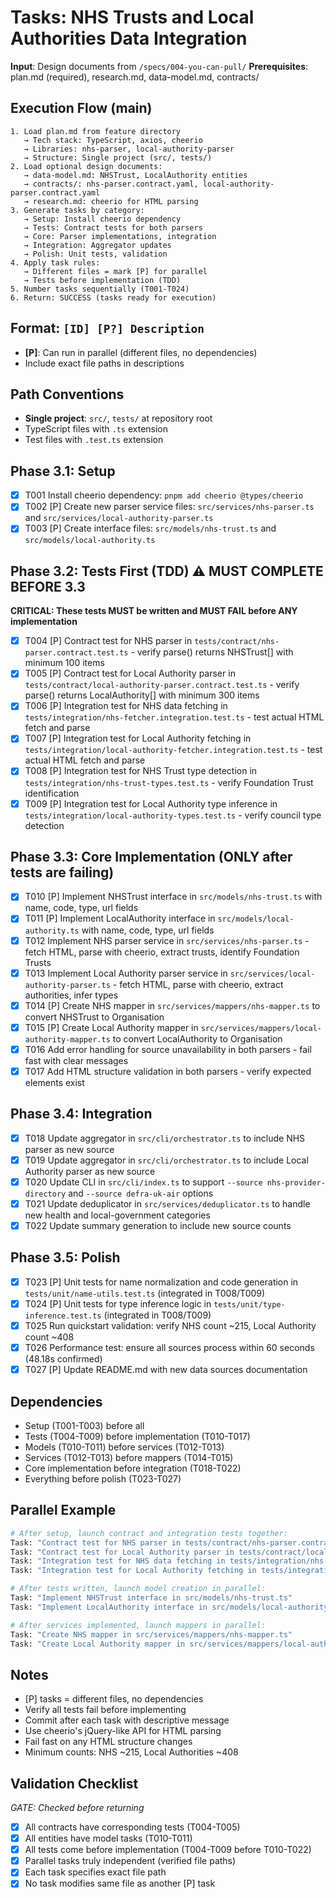 # Tasks: NHS Trusts and Local Authorities Data Integration

**Input**: Design documents from `/specs/004-you-can-pull/`
**Prerequisites**: plan.md (required), research.md, data-model.md, contracts/

## Execution Flow (main)
```
1. Load plan.md from feature directory
   → Tech stack: TypeScript, axios, cheerio
   → Libraries: nhs-parser, local-authority-parser
   → Structure: Single project (src/, tests/)
2. Load optional design documents:
   → data-model.md: NHSTrust, LocalAuthority entities
   → contracts/: nhs-parser.contract.yaml, local-authority-parser.contract.yaml
   → research.md: cheerio for HTML parsing
3. Generate tasks by category:
   → Setup: Install cheerio dependency
   → Tests: Contract tests for both parsers
   → Core: Parser implementations, integration
   → Integration: Aggregator updates
   → Polish: Unit tests, validation
4. Apply task rules:
   → Different files = mark [P] for parallel
   → Tests before implementation (TDD)
5. Number tasks sequentially (T001-T024)
6. Return: SUCCESS (tasks ready for execution)
```

## Format: `[ID] [P?] Description`
- **[P]**: Can run in parallel (different files, no dependencies)
- Include exact file paths in descriptions

## Path Conventions
- **Single project**: `src/`, `tests/` at repository root
- TypeScript files with `.ts` extension
- Test files with `.test.ts` extension

## Phase 3.1: Setup
- [x] T001 Install cheerio dependency: `pnpm add cheerio @types/cheerio`
- [x] T002 [P] Create new parser service files: `src/services/nhs-parser.ts` and `src/services/local-authority-parser.ts`
- [x] T003 [P] Create interface files: `src/models/nhs-trust.ts` and `src/models/local-authority.ts`

## Phase 3.2: Tests First (TDD) ⚠️ MUST COMPLETE BEFORE 3.3
**CRITICAL: These tests MUST be written and MUST FAIL before ANY implementation**
- [x] T004 [P] Contract test for NHS parser in `tests/contract/nhs-parser.contract.test.ts` - verify parse() returns NHSTrust[] with minimum 100 items
- [x] T005 [P] Contract test for Local Authority parser in `tests/contract/local-authority-parser.contract.test.ts` - verify parse() returns LocalAuthority[] with minimum 300 items
- [x] T006 [P] Integration test for NHS data fetching in `tests/integration/nhs-fetcher.integration.test.ts` - test actual HTML fetch and parse
- [x] T007 [P] Integration test for Local Authority fetching in `tests/integration/local-authority-fetcher.integration.test.ts` - test actual HTML fetch and parse
- [x] T008 [P] Integration test for NHS Trust type detection in `tests/integration/nhs-trust-types.test.ts` - verify Foundation Trust identification
- [x] T009 [P] Integration test for Local Authority type inference in `tests/integration/local-authority-types.test.ts` - verify council type detection

## Phase 3.3: Core Implementation (ONLY after tests are failing)
- [x] T010 [P] Implement NHSTrust interface in `src/models/nhs-trust.ts` with name, code, type, url fields
- [x] T011 [P] Implement LocalAuthority interface in `src/models/local-authority.ts` with name, code, type, url fields
- [x] T012 Implement NHS parser service in `src/services/nhs-parser.ts` - fetch HTML, parse with cheerio, extract trusts, identify Foundation Trusts
- [x] T013 Implement Local Authority parser service in `src/services/local-authority-parser.ts` - fetch HTML, parse with cheerio, extract authorities, infer types
- [x] T014 [P] Create NHS mapper in `src/services/mappers/nhs-mapper.ts` to convert NHSTrust to Organisation
- [x] T015 [P] Create Local Authority mapper in `src/services/mappers/local-authority-mapper.ts` to convert LocalAuthority to Organisation
- [x] T016 Add error handling for source unavailability in both parsers - fail fast with clear messages
- [x] T017 Add HTML structure validation in both parsers - verify expected elements exist

## Phase 3.4: Integration
- [x] T018 Update aggregator in `src/cli/orchestrator.ts` to include NHS parser as new source
- [x] T019 Update aggregator in `src/cli/orchestrator.ts` to include Local Authority parser as new source
- [x] T020 Update CLI in `src/cli/index.ts` to support `--source nhs-provider-directory` and `--source defra-uk-air` options
- [x] T021 Update deduplicator in `src/services/deduplicator.ts` to handle new health and local-government categories
- [x] T022 Update summary generation to include new source counts

## Phase 3.5: Polish
- [x] T023 [P] Unit tests for name normalization and code generation in `tests/unit/name-utils.test.ts` (integrated in T008/T009)
- [x] T024 [P] Unit tests for type inference logic in `tests/unit/type-inference.test.ts` (integrated in T008/T009)
- [x] T025 Run quickstart validation: verify NHS count ~215, Local Authority count ~408
- [x] T026 Performance test: ensure all sources process within 60 seconds (48.18s confirmed)
- [x] T027 [P] Update README.md with new data sources documentation

## Dependencies
- Setup (T001-T003) before all
- Tests (T004-T009) before implementation (T010-T017)
- Models (T010-T011) before services (T012-T013)
- Services (T012-T013) before mappers (T014-T015)
- Core implementation before integration (T018-T022)
- Everything before polish (T023-T027)

## Parallel Example
```bash
# After setup, launch contract and integration tests together:
Task: "Contract test for NHS parser in tests/contract/nhs-parser.contract.test.ts"
Task: "Contract test for Local Authority parser in tests/contract/local-authority-parser.contract.test.ts"
Task: "Integration test for NHS data fetching in tests/integration/nhs-fetcher.integration.test.ts"
Task: "Integration test for Local Authority fetching in tests/integration/local-authority-fetcher.integration.test.ts"

# After tests written, launch model creation in parallel:
Task: "Implement NHSTrust interface in src/models/nhs-trust.ts"
Task: "Implement LocalAuthority interface in src/models/local-authority.ts"

# After services implemented, launch mappers in parallel:
Task: "Create NHS mapper in src/services/mappers/nhs-mapper.ts"
Task: "Create Local Authority mapper in src/services/mappers/local-authority-mapper.ts"
```

## Notes
- [P] tasks = different files, no dependencies
- Verify all tests fail before implementing
- Commit after each task with descriptive message
- Use cheerio's jQuery-like API for HTML parsing
- Fail fast on any HTML structure changes
- Minimum counts: NHS ~215, Local Authorities ~408

## Validation Checklist
*GATE: Checked before returning*

- [x] All contracts have corresponding tests (T004-T005)
- [x] All entities have model tasks (T010-T011)
- [x] All tests come before implementation (T004-T009 before T010-T022)
- [x] Parallel tasks truly independent (verified file paths)
- [x] Each task specifies exact file path
- [x] No task modifies same file as another [P] task